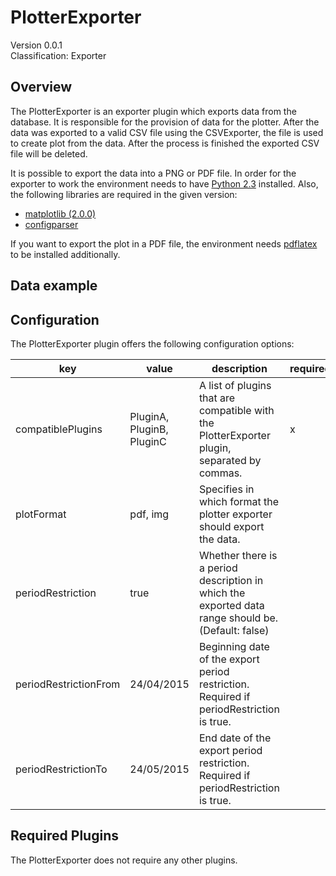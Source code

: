 # PlotterExporter
Version 0.0.1  
Classification: Exporter

Overview
-----
The PlotterExporter is an exporter plugin which exports data from the database. It is responsible for the provision of data for the plotter. After the data was exported to a valid CSV file using the CSVExporter, the file is used to create plot from the data. After the process is finished the exported CSV file will be deleted.

It is possible to export the data into a PNG or PDF file. 
In order for the exporter to work the environment needs to have [Python 2.3](https://www.python.org/download/releases/2.3/) installed.
Also, the following libraries are required in the given version:

- [matplotlib (2.0.0)](https://matplotlib.org/2.0.0/index.html)
- [configparser](https://docs.python.org/2/library/configparser.html)


If you want to export the plot in a PDF file, the environment needs [pdflatex](https://www.latex-project.org/get/#tex-distributions) to be installed additionally.

Data example
-----

Configuration
-----
The PlotterExporter plugin offers the following configuration options:

| key  | value | description | required |
| ------------- | ------------- |  ------------- | ------------- |
| compatiblePlugins | PluginA, PluginB, PluginC | A list of plugins that are compatible with the PlotterExporter plugin, separated by commas. | x |
| plotFormat | pdf, img | Specifies in which format the plotter exporter should export the data. |  |
| periodRestriction | true | Whether there is a period description in which the exported data range should be. (Default: false) | 
| periodRestrictionFrom | 24/04/2015 | Beginning date of the export period restriction. Required if periodRestriction is true. | 
| periodRestrictionTo | 24/05/2015 | End date of the export period restriction. Required if periodRestriction is true. | 


Required Plugins
-----
The PlotterExporter does not require any other plugins.


 